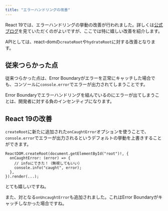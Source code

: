 ```yaml
---
title: "エラーハンドリングの改善"
---
```


React 19では、エラーハンドリングの挙動の改善が行われました。詳しくは[公式ブログ](https://react.dev/blog/2024/04/25/react-19)を見ていただくのがよいですが、ここでは特に嬉しい改善を紹介します。

APIとしては、react-domの`createRoot`や`hydrateRoot`に対する改善となります。

## 従来つらかった点

従来つらかった点は、Error Boundaryがエラーを正常にキャッチした場合でも、コンソールに`console.error`でエラーが出力されてしまうことです。

Error Boundaryでエラーハンドリングを組んでいるのにエラーが出てしまうことは、開発者に対する負のインセンティブになります。

## React 19の改善

`createRoot`に新たに追加された`onCaughtError`オプションを使うことで、`console.error`でエラーが出力されるというデフォルトの挙動を上書きすることができます。

```tsx
ReactDOM.createRoot(document.getElementById("root")!, {
  onCaughtError: (error) => {
    // infoにできた！（無視してもいい）
    console.info("caught", error);
  },
}).render(...);
```

とても嬉しいですね。

また、対となる`onUncaughtError`も追加されました。これはError Boundaryがキャッチしなかった場合ですね。

